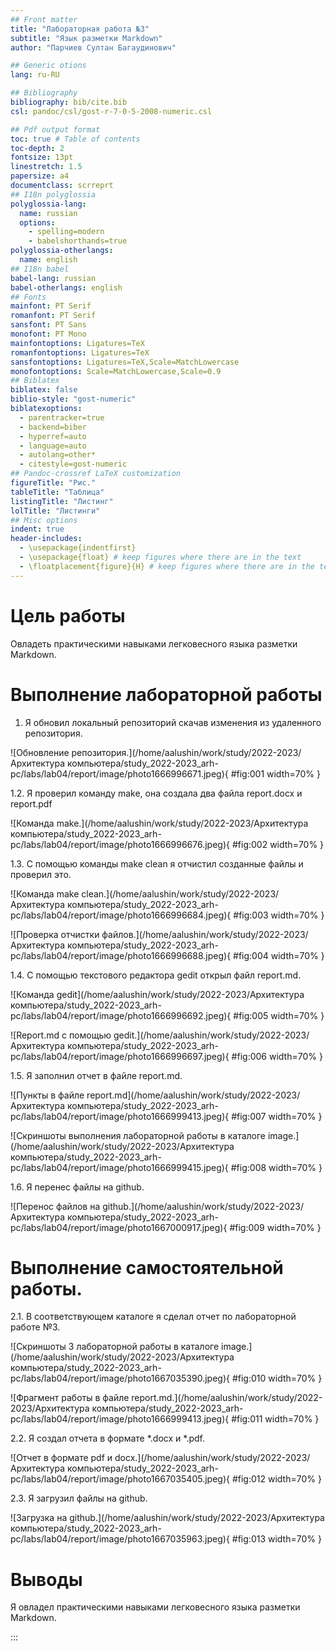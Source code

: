 ```yaml
---
## Front matter
title: "Лабораторная работа №3"
subtitle: "Язык разметки Markdown"
author: "Парчиев Султан Багаудинович"

## Generic otions
lang: ru-RU

## Bibliography
bibliography: bib/cite.bib
csl: pandoc/csl/gost-r-7-0-5-2008-numeric.csl

## Pdf output format
toc: true # Table of contents
toc-depth: 2
fontsize: 13pt
linestretch: 1.5
papersize: a4
documentclass: scrreprt
## I18n polyglossia
polyglossia-lang:
  name: russian
  options:
	- spelling=modern
	- babelshorthands=true
polyglossia-otherlangs:
  name: english
## I18n babel
babel-lang: russian
babel-otherlangs: english
## Fonts
mainfont: PT Serif
romanfont: PT Serif
sansfont: PT Sans
monofont: PT Mono
mainfontoptions: Ligatures=TeX
romanfontoptions: Ligatures=TeX
sansfontoptions: Ligatures=TeX,Scale=MatchLowercase
monofontoptions: Scale=MatchLowercase,Scale=0.9
## Biblatex
biblatex: false
biblio-style: "gost-numeric"
biblatexoptions:
  - parentracker=true
  - backend=biber
  - hyperref=auto
  - language=auto
  - autolang=other*
  - citestyle=gost-numeric
## Pandoc-crossref LaTeX customization
figureTitle: "Рис."
tableTitle: "Таблица"
listingTitle: "Листинг"
lolTitle: "Листинги"
## Misc options
indent: true
header-includes:
  - \usepackage{indentfirst}
  - \usepackage{float} # keep figures where there are in the text
  - \floatplacement{figure}{H} # keep figures where there are in the text
---
```


# Цель работы

Овладеть практическими навыками легковесного языка разметки Markdown.


# Выполнение лабораторной работы

1. Я обновил локальный репозиторий скачав изменения из удаленного репозитория. 

![Обновление репозитория.](/home/aalushin/work/study/2022-2023/Архитектура компьютера/study_2022-2023_arh-pc/labs/lab04/report/image/photo1666996671.jpeg){ #fig:001 width=70% }

1.2. Я проверил команду make, она создала два файла report.docx и report.pdf

![Команда make.](/home/aalushin/work/study/2022-2023/Архитектура компьютера/study_2022-2023_arh-pc/labs/lab04/report/image/photo1666996676.jpeg){ #fig:002 width=70% }

1.3. C помощью команды make clean я отчистил созданные файлы и проверил это.

![Команда make clean.](/home/aalushin/work/study/2022-2023/Архитектура компьютера/study_2022-2023_arh-pc/labs/lab04/report/image/photo1666996684.jpeg){ #fig:003 width=70% }

![Проверка отчистки файлов.](/home/aalushin/work/study/2022-2023/Архитектура компьютера/study_2022-2023_arh-pc/labs/lab04/report/image/photo1666996688.jpeg){ #fig:004 width=70% }

1.4. С помощью текстового редактора gedit открыл файл report.md.

![Команда gedit](/home/aalushin/work/study/2022-2023/Архитектура компьютера/study_2022-2023_arh-pc/labs/lab04/report/image/photo1666996692.jpeg){ #fig:005 width=70% }

![Report.md с помощью gedit.](/home/aalushin/work/study/2022-2023/Архитектура компьютера/study_2022-2023_arh-pc/labs/lab04/report/image/photo1666996697.jpeg){ #fig:006 width=70% }

1.5. Я заполнил отчет в файле report.md.

![Пункты в файле report.md](/home/aalushin/work/study/2022-2023/Архитектура компьютера/study_2022-2023_arh-pc/labs/lab04/report/image/photo1666999413.jpeg){ #fig:007 width=70% }

![Скриншоты выполнения лабораторной работы в каталоге image.](/home/aalushin/work/study/2022-2023/Архитектура компьютера/study_2022-2023_arh-pc/labs/lab04/report/image/photo1666999415.jpeg){ #fig:008 width=70% }

1.6. Я перенес файлы на github.

![Перенос файлов на github.](/home/aalushin/work/study/2022-2023/Архитектура компьютера/study_2022-2023_arh-pc/labs/lab04/report/image/photo1667000917.jpeg){ #fig:009 width=70% }

# Выполнение самостоятельной работы.

2.1. В соответствующем каталоге я сделал отчет по лабораторной работе №3. 

![Скриншоты 3 лабораторной работы в каталоге image.](/home/aalushin/work/study/2022-2023/Архитектура компьютера/study_2022-2023_arh-pc/labs/lab04/report/image/photo1667035390.jpeg){ #fig:010 width=70% }

![Фрагмент работы в файле report.md.](/home/aalushin/work/study/2022-2023/Архитектура компьютера/study_2022-2023_arh-pc/labs/lab04/report/image/photo1666999413.jpeg){ #fig:011 width=70% }

2.2. Я создал отчета в формате *.docx и *.pdf.

![Отчет в формате pdf и docx.](/home/aalushin/work/study/2022-2023/Архитектура компьютера/study_2022-2023_arh-pc/labs/lab04/report/image/photo1667035405.jpeg){ #fig:012 width=70% }

2.3. Я загрузил файлы на github.

![Загрузка на github.](/home/aalushin/work/study/2022-2023/Архитектура компьютера/study_2022-2023_arh-pc/labs/lab04/report/image/photo1667035963.jpeg){ #fig:013 width=70% }

# Выводы

Я овладел практическими навыками легковесного языка разметки Markdown.


:::
